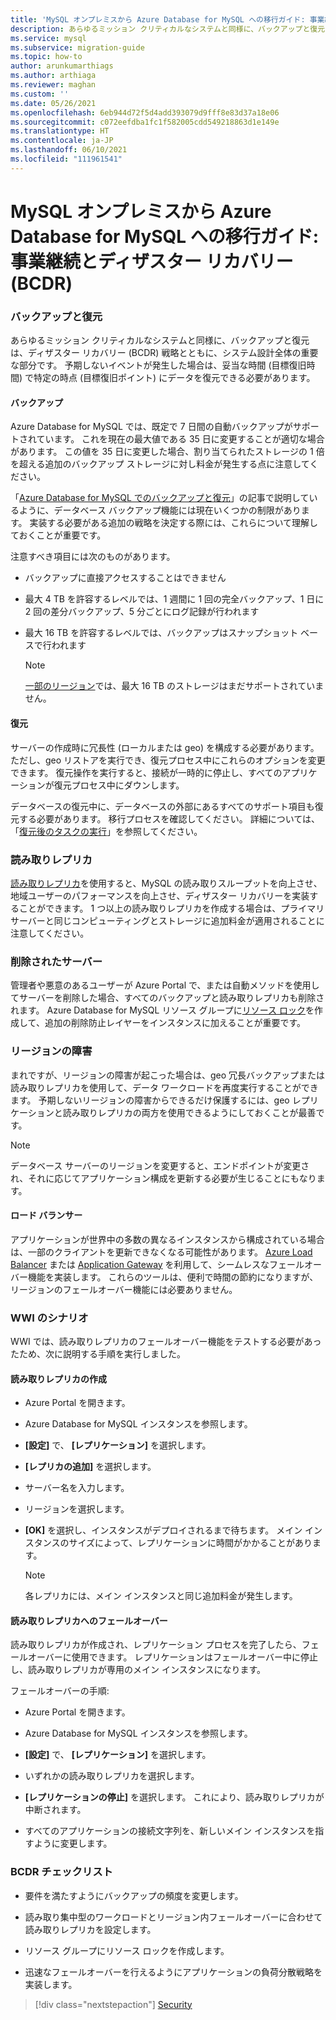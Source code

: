 ```yaml
---
title: 'MySQL オンプレミスから Azure Database for MySQL への移行ガイド: 事業継続とディザスター リカバリー (BCDR)'
description: あらゆるミッション クリティカルなシステムと同様に、バックアップと復元は、ディザスター リカバリー (BCDR) 戦略とともに、システム設計全体の重要な部分です。
ms.service: mysql
ms.subservice: migration-guide
ms.topic: how-to
author: arunkumarthiags
ms.author: arthiaga
ms.reviewer: maghan
ms.custom: ''
ms.date: 05/26/2021
ms.openlocfilehash: 6eb944d72f5d4add393079d9fff8e83d37a18e06
ms.sourcegitcommit: c072eefdba1fc1f582005cdd549218863d1e149e
ms.translationtype: HT
ms.contentlocale: ja-JP
ms.lasthandoff: 06/10/2021
ms.locfileid: "111961541"
---
```

# <a name="mysql-on-premises-to-azure-database-for-mysql-migration-guide-business-continuity-and-disaster-recovery-bcdr"></a>MySQL オンプレミスから Azure Database for MySQL への移行ガイド: 事業継続とディザスター リカバリー (BCDR)

### <a name="backup-and-restore"></a>バックアップと復元

あらゆるミッション クリティカルなシステムと同様に、バックアップと復元は、ディザスター リカバリー (BCDR) 戦略とともに、システム設計全体の重要な部分です。 予期しないイベントが発生した場合は、妥当な時間 (目標復旧時間) で特定の時点 (目標復旧ポイント) にデータを復元できる必要があります。

#### <a name="backup"></a>バックアップ

Azure Database for MySQL では、既定で 7 日間の自動バックアップがサポートされています。 これを現在の最大値である 35 日に変更することが適切な場合があります。 この値を 35 日に変更した場合、割り当てられたストレージの 1 倍を超える追加のバックアップ ストレージに対し料金が発生する点に注意してください。

「[Azure Database for MySQL でのバックアップと復元](../concepts-backup.md)」の記事で説明しているように、データベース バックアップ機能には現在いくつかの制限があります。 実装する必要がある追加の戦略を決定する際には、これらについて理解しておくことが重要です。

注意すべき項目には次のものがあります。

  - バックアップに直接アクセスすることはできません

  - 最大 4 TB を許容するレベルでは、1 週間に 1 回の完全バックアップ、1 日に 2 回の差分バックアップ、5 分ごとにログ記録が行われます

  - 最大 16 TB を許容するレベルでは、バックアップはスナップショット ベースで行われます

    > [!NOTE] 
    > [一部のリージョン](../concepts-pricing-tiers.md#storage)では、最大 16 TB のストレージはまだサポートされていません。

#### <a name="restore"></a>復元

サーバーの作成時に冗長性 (ローカルまたは geo) を構成する必要があります。 ただし、geo リストアを実行でき、復元プロセス中にこれらのオプションを変更できます。 復元操作を実行すると、接続が一時的に停止し、すべてのアプリケーションが復元プロセス中にダウンします。

データベースの復元中に、データベースの外部にあるすべてのサポート項目も復元する必要があります。 移行プロセスを確認してください。 詳細については、「[復元後のタスクの実行](../concepts-backup.md#perform-post-restore-tasks)」を参照してください。

### <a name="read-replicas"></a>読み取りレプリカ

[読み取りレプリカ](../concepts-read-replicas.md)を使用すると、MySQL の読み取りスループットを向上させ、地域ユーザーのパフォーマンスを向上させ、ディザスター リカバリーを実装することができます。 1 つ以上の読み取りレプリカを作成する場合は、プライマリ サーバーと同じコンピューティングとストレージに追加料金が適用されることに注意してください。

### <a name="deleted-servers"></a>削除されたサーバー

管理者や悪意のあるユーザーが Azure Portal で、または自動メソッドを使用してサーバーを削除した場合、すべてのバックアップと読み取りレプリカも削除されます。 Azure Database for MySQL リソース グループに[リソース ロック](../../azure-resource-manager/management/lock-resources.md)を作成して、追加の削除防止レイヤーをインスタンスに加えることが重要です。

### <a name="regional-failure"></a>リージョンの障害

まれですが、リージョンの障害が起こった場合は、geo 冗長バックアップまたは読み取りレプリカを使用して、データ ワークロードを再度実行することができます。 予期しないリージョンの障害からできるだけ保護するには、geo レプリケーションと読み取りレプリカの両方を使用できるようにしておくことが最善です。

> [!NOTE]
> データベース サーバーのリージョンを変更すると、エンドポイントが変更され、それに応じてアプリケーション構成を更新する必要が生じることにもなります。

#### <a name="load-balancers"></a>ロード バランサー

アプリケーションが世界中の多数の異なるインスタンスから構成されている場合は、一部のクライアントを更新できなくなる可能性があります。 [Azure Load Balancer](../../load-balancer/load-balancer-overview.md) または [Application Gateway](../../application-gateway/overview.md) を利用して、シームレスなフェールオーバー機能を実装します。 これらのツールは、便利で時間の節約になりますが、リージョンのフェールオーバー機能には必要ありません。

### <a name="wwi-scenario"></a>WWI のシナリオ

WWI では、読み取りレプリカのフェールオーバー機能をテストする必要があったため、次に説明する手順を実行しました。

#### <a name="creating-a-read-replica"></a>読み取りレプリカの作成

  - Azure Portal を開きます。

  - Azure Database for MySQL インスタンスを参照します。

  - **[設定]** で、 **[レプリケーション]** を選択します。

  - **[レプリカの追加]** を選択します。

  - サーバー名を入力します。

  - リージョンを選択します。

  - **[OK]** を選択し、インスタンスがデプロイされるまで待ちます。 メイン インスタンスのサイズによって、レプリケーションに時間がかかることがあります。

    > [!NOTE]
    > 各レプリカには、メイン インスタンスと同じ追加料金が発生します。

#### <a name="failover-to-read-replica"></a>読み取りレプリカへのフェールオーバー

読み取りレプリカが作成され、レプリケーション プロセスを完了したら、フェールオーバーに使用できます。 レプリケーションはフェールオーバー中に停止し、読み取りレプリカが専用のメイン インスタンスになります。

フェールオーバーの手順:

  - Azure Portal を開きます。

  - Azure Database for MySQL インスタンスを参照します。

  - **[設定]** で、 **[レプリケーション]** を選択します。

  - いずれかの読み取りレプリカを選択します。

  - **[レプリケーションの停止]** を選択します。 これにより、読み取りレプリカが中断されます。

  - すべてのアプリケーションの接続文字列を、新しいメイン インスタンスを指すように変更します。

### <a name="bcdr-checklist"></a>BCDR チェックリスト

  - 要件を満たすようにバックアップの頻度を変更します。

  - 読み取り集中型のワークロードとリージョン内フェールオーバーに合わせて読み取りレプリカを設定します。

  - リソース グループにリソース ロックを作成します。

  - 迅速なフェールオーバーを行えるようにアプリケーションの負荷分散戦略を実装します。  


> [!div class="nextstepaction"]
> [Security](./security.md)
